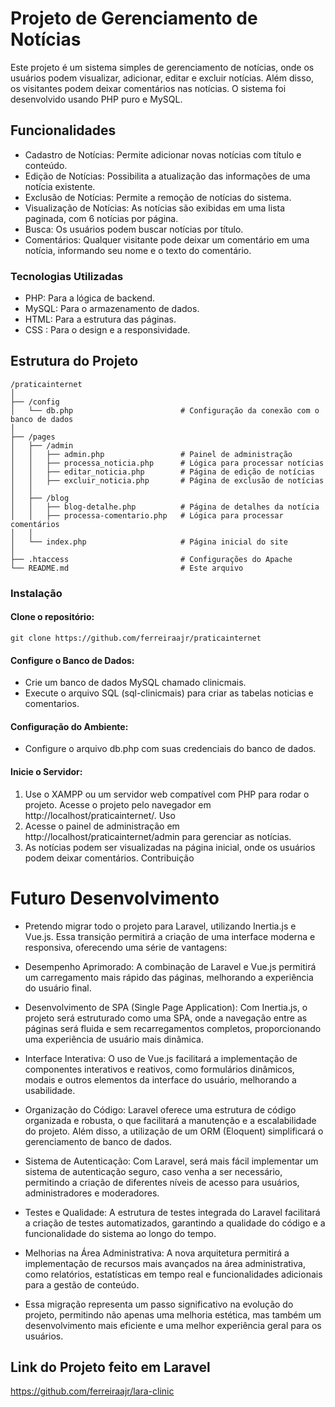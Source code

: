 # Projeto de Gerenciamento de Notícias
Este projeto é um sistema simples de gerenciamento de notícias, onde os usuários podem visualizar, adicionar, editar e excluir notícias. Além disso, os visitantes podem deixar comentários nas notícias. O sistema foi desenvolvido usando PHP puro e MySQL.

## Funcionalidades
- Cadastro de Notícias: Permite adicionar novas notícias com título e conteúdo.
- Edição de Notícias: Possibilita a atualização das informações de uma notícia existente.
- Exclusão de Notícias: Permite a remoção de notícias do sistema.
- Visualização de Notícias: As notícias são exibidas em uma lista paginada, com 6 notícias por página.
- Busca: Os usuários podem buscar notícias por título.
- Comentários: Qualquer visitante pode deixar um comentário em uma notícia, informando seu nome e o texto do comentário.

### Tecnologias Utilizadas
- PHP: Para a lógica de backend.
- MySQL: Para o armazenamento de dados.
- HTML: Para a estrutura das páginas.
- CSS : Para o design e a responsividade.

## Estrutura do Projeto

````
/praticainternet
│
├── /config
│   └── db.php                        # Configuração da conexão com o banco de dados
│
├── /pages
│   ├── /admin
│   │   ├── admin.php                 # Painel de administração
│   │   ├── processa_noticia.php      # Lógica para processar notícias
│   │   ├── editar_noticia.php        # Página de edição de notícias
│   │   ├── excluir_noticia.php       # Página de exclusão de notícias
│   │
│   ├── /blog
│   │   ├── blog-detalhe.php          # Página de detalhes da notícia
│   │   ├── processa-comentario.php   # Lógica para processar comentários
│   │
│   └── index.php                     # Página inicial do site
│
├── .htaccess                         # Configurações do Apache
└── README.md                         # Este arquivo
````

### Instalação

#### Clone o repositório:
```
git clone https://github.com/ferreiraajr/praticainternet
```
#### Configure o Banco de Dados:

- Crie um banco de dados MySQL chamado clinicmais.
- Execute o arquivo SQL (sql-clinicmais) para criar as tabelas noticias e comentarios.

#### Configuração do Ambiente:

- Configure o arquivo db.php com suas credenciais do banco de dados.

#### Inicie o Servidor:

1. Use o XAMPP ou um servidor web compatível com PHP para rodar o projeto.
Acesse o projeto pelo navegador em http://localhost/praticainternet/.
Uso
2. Acesse o painel de administração em http://localhost/praticainternet/admin para gerenciar as notícias.
3. As notícias podem ser visualizadas na página inicial, onde os usuários podem deixar comentários.
Contribuição


# Futuro Desenvolvimento

- Pretendo migrar todo o projeto para Laravel, utilizando Inertia.js e Vue.js. Essa transição permitirá a criação de uma interface moderna e responsiva, oferecendo uma série de vantagens:

- Desempenho Aprimorado: A combinação de Laravel e Vue.js permitirá um carregamento mais rápido das páginas, melhorando a experiência do usuário final.

- Desenvolvimento de SPA (Single Page Application): Com Inertia.js, o projeto será estruturado como uma SPA, onde a navegação entre as páginas será fluida e sem recarregamentos completos, proporcionando uma experiência de usuário mais dinâmica.

- Interface Interativa: O uso de Vue.js facilitará a implementação de componentes interativos e reativos, como formulários dinâmicos, modais e outros elementos da interface do usuário, melhorando a usabilidade.

- Organização do Código: Laravel oferece uma estrutura de código organizada e robusta, o que facilitará a manutenção e a escalabilidade do projeto. Além disso, a utilização de um ORM (Eloquent) simplificará o gerenciamento de banco de dados.

- Sistema de Autenticação: Com Laravel, será mais fácil implementar um sistema de autenticação seguro, caso venha a ser necessário, permitindo a criação de diferentes níveis de acesso para usuários, administradores e moderadores.

- Testes e Qualidade: A estrutura de testes integrada do Laravel facilitará a criação de testes automatizados, garantindo a qualidade do código e a funcionalidade do sistema ao longo do tempo.

- Melhorias na Área Administrativa: A nova arquitetura permitirá a implementação de recursos mais avançados na área administrativa, como relatórios, estatísticas em tempo real e funcionalidades adicionais para a gestão de conteúdo.

- Essa migração representa um passo significativo na evolução do projeto, permitindo não apenas uma melhoria estética, mas também um desenvolvimento mais eficiente e uma melhor experiência geral para os usuários.

## Link do Projeto feito em Laravel 
https://github.com/ferreiraajr/lara-clinic 